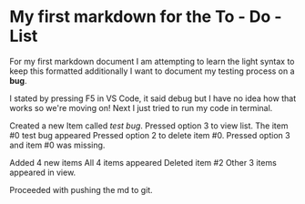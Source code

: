 # My first markdown for the To - Do - List

For my first markdown document I am attempting to learn the light syntax to keep this formatted
additionally I want to document my testing process on a **bug**.

I stated by pressing F5 in VS Code, it said debug but I have no idea how that works so we're moving on!
Next I just tried to run my code in terminal.

Created a new Item called *test bug*.
Pressed option 3 to view list.
The item #0 test bug appeared
Pressed option 2 to delete item #0.
Pressed option 3 and item #0 was missing.

Added 4 new items 
All 4 items appeared
Deleted item #2
Other 3 items appeared in view.

Proceeded with pushing the md to git.
